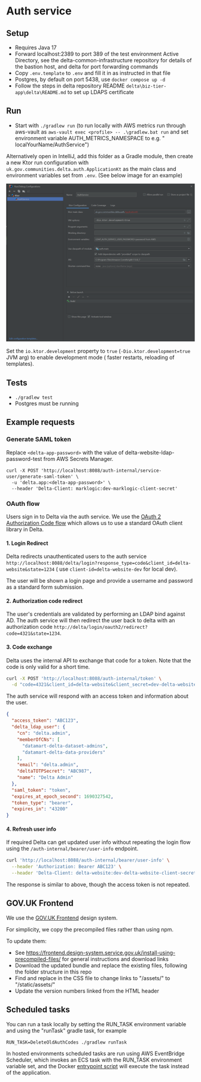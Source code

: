 # Auth service

## Setup

* Requires Java 17
* Forward localhost:2389 to port 389 of the test environment Active Directory,
  see the delta-common-infrastructure repository for details of the bastion host,
  and delta for port forwarding commands
* Copy `.env.template` to `.env` and fill it in as instructed in that file
* Postgres, by default on port 5438, use `docker compose up -d`
* Follow the steps in delta repository README `delta\biz-tier-app\delta\README.md` to set up LDAPS certificate

## Run

* Start with `./gradlew run` (to run locally with AWS metrics run through aws-vault
  as `aws-vault exec <profile> -- .\gradlew.bat run` and set environment variable AUTH_METRICS_NAMESPACE to e.g. "
  localYourName/AuthService")

Alternatively open in IntelliJ, add this folder as a Gradle module, then create a new Ktor run configuration
with `uk.gov.communities.delta.auth.ApplicationKt` as the main class and environment variables set from `.env`. (See
below image for an example)

![img.png](runConfiguration.png)

Set the `io.ktor.development` property to `true` (`-Dio.ktor.development=true` JVM arg) to enable development mode (
faster restarts, reloading of templates).

## Tests

* `./gradlew test`
* Postgres must be running

## Example requests

### Generate SAML token

Replace `<delta-app-password>` with the value of delta-website-ldap-password-test from AWS Secrets Manager.

```shell
curl -X POST 'http://localhost:8088/auth-internal/service-user/generate-saml-token' \
  -u 'delta.app:<delta-app-password>' \
  --header 'Delta-Client: marklogic:dev-marklogic-client-secret'
```

### OAuth flow

Users sign in to Delta via the auth service.
We use the [OAuth 2 Authorization Code flow](https://datatracker.ietf.org/doc/html/rfc6749#section-4.1)
which allows us to use a standard OAuth client library in Delta.

#### 1. Login Redirect

Delta redirects unauthenticated users to the auth
service `http://localhost:8088/delta/login?response_type=code&client_id=delta-website&state=1234` (
use `client-id=delta-website-dev` for local dev).

The user will be shown a login page and provide a username and password as a standard form submission.

#### 2. Authorization code redirect

The user's credentials are validated by performing an LDAP bind against AD.
The auth service will then redirect the user back to delta with an authorization code
`http://delta/login/oauth2/redirect?code=4321&state=1234`.

#### 3. Code exchange

Delta uses the internal API to exchange that code for a token.
Note that the code is only valid for a short time.

```sh
curl -X POST 'http://localhost:8088/auth-internal/token' \
  -d "code=4321&client_id=delta-website&client_secret=dev-delta-website-client-secret"
```

The auth service will respond with an access token and information about the user.

```json
{
  "access_token": "ABC123",
  "delta_ldap_user": {
    "cn": "delta.admin",
    "memberOfCNs": [
      "datamart-delta-dataset-admins",
      "datamart-delta-data-providers"
    ],
    "email": "delta.admin",
    "deltaTOTPSecret": "ABC987",
    "name": "Delta Admin"
  },
  "saml_token": "token",
  "expires_at_epoch_second": 1690327542,
  "token_type": "bearer",
  "expires_in": "43200"
}
```

#### 4. Refresh user info

If required Delta can get updated user info without repeating the login flow using
the `/auth-internal/bearer/user-info` endpoint.

```sh
curl 'http://localhost:8088/auth-internal/bearer/user-info' \
  --header 'Authorization: Bearer ABC123' \
  --header 'Delta-Client: delta-website:dev-delta-website-client-secret'
```

The response is similar to above, though the access token is not repeated.

## GOV.UK Frontend

We use the [GOV.UK Frontend](https://frontend.design-system.service.gov.uk/) design system.

For simplicity, we copy the precompiled files rather than using npm.

To update them:

* See <https://frontend.design-system.service.gov.uk/install-using-precompiled-files/> for general instructions and
  download links
* Download the updated bundle and replace the existing files, following the folder structure in this repo
* Find and replace in the CSS file to change links to "/assets/" to "/static/assets/"
* Update the version numbers linked from the HTML header

## Scheduled tasks

You can run a task locally by setting the RUN_TASK environment variable and using the "runTask" gradle task, for example

```shell
RUN_TASK=DeleteOldAuthCodes ./gradlew runTask
```

In hosted environments scheduled tasks are run using AWS EventBridge Scheduler,
which invokes an ECS task with the RUN_TASK environment variable set, and the
Docker [entrypoint script](./entrypoint.sh)
will execute the task instead of the application.
